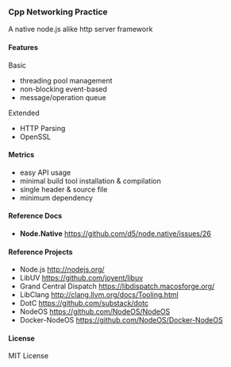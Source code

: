 ### Cpp Networking Practice 

A native node.js alike http server framework

####  Features 

Basic 

* threading pool management
* non-blocking event-based 
* message/operation queue 

Extended 

* HTTP Parsing 
* OpenSSL

#### Metrics 

* easy API usage
* minimal build tool installation & compilation
* single header & source file
* minimum dependency 

#### Reference Docs

* **Node.Native** <https://github.com/d5/node.native/issues/26>

#### Reference Projects

* Node.js <http://nodejs.org/>
* LibUV <https://github.com/joyent/libuv>
* Grand Central Dispatch <https://libdispatch.macosforge.org/>
* LibClang <http://clang.llvm.org/docs/Tooling.html>
* DotC <https://github.com/substack/dotc>
* NodeOS <https://github.com/NodeOS/NodeOS>
* Docker-NodeOS <https://github.com/NodeOS/Docker-NodeOS>

#### License

MIT License
